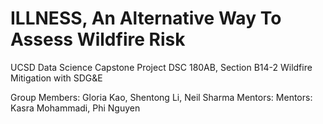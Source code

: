 # ILLNESS, An Alternative Way To Assess Wildfire Risk

UCSD Data Science Capstone Project
DSC 180AB, Section B14-2
Wildfire Mitigation with SDG&E

Group Members: Gloria Kao, Shentong Li, Neil Sharma
Mentors: Mentors: Kasra Mohammadi, Phi Nguyen